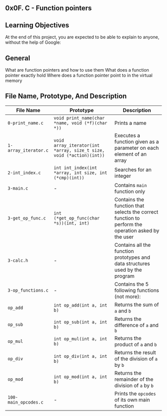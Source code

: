 0x0F. C - Function pointers
---
Learning Objectives
---
At the end of this project, you are expected to be able to explain to anyone, without the help of Google:

General
---
What are function pointers and how to use them
What does a function pointer exactly hold
Where does a function pointer point to in the virtual memory

File Name, Prototype, And Description
---
|File Name|Prototype|Description|
|---|---|---|
|`0-print_name.c`|`void print_name(char *name, void (*f)(char *))`|Prints a name|
|`1-array_iterator.c`|`void array_iterator(int *array, size_t size, void (*action)(int))`|Executes a function given as a parameter on each element of an array|
|`2-int_index.c`|`int int_index(int *array, int size, int (*cmp)(int))`|Searches for an integer|
|`3-main.c`|-|Contains `main` function only|
|`3-get_op_func.c`|`int (*get_op_func(char *s))(int, int)`|Contains the function that selects the correct function to perform the operation asked by the user|
|`3-calc.h`|-|Contains all the function prototypes and data structures used by the program|
|`3-op_functions.c`|-|Contains the 5 following functions (not more):
|`op_add`|`int op_add(int a, int b)`|Returns the sum of `a` and `b`|
|`op_sub`|`int op_sub(int a, int b)`|Returns the difference of `a` and `b`|
|`op_mul`|`int op_mul(int a, int b)`|Returns the product of `a` and `b`|
|`op_div`|`int op_div(int a, int b)`|Returns the result of the division of `a` by `b`|
|`op_mod`|`int op_mod(int a, int b)`|Returns the remainder of the division of `a` by `b`|
|`100-main_opcodes.c`|-|Prints the `opcodes` of its own main function|
